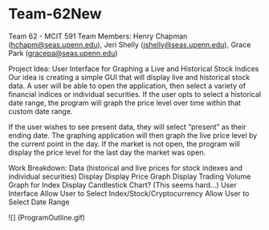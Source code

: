 # Team-62New
Team 62 - MCIT 591
Team Members: Henry Chapman (hchapm@seas.upenn.edu), Jeri Shelly (jshelly@seas.upenn.edu), Grace Park (gracepa@seas.upenn.edu)

Project Idea: User Interface for Graphing a Live and Historical Stock Indices Our idea is creating a simple GUI that will display live and historical stock data. A user will be able to open the application, then select a variety of financial indices or individual securities. If the user opts to select a historical date range, the program will graph the price level over time within that custom date range.

If the user wishes to see present data, they will select “present” as their ending date. The graphing application will then graph the live price level by the current point in the day. If the market is not open, the program will display the price level for the last day the market was open.

Work Breakdown: Data (historical and live prices for stock indexes and individual securities) Display Display Price Graph Display Trading Volume Graph for Index Display Candlestick Chart? (This seems hard…) User Interface Allow User to Select Index/Stock/Cryptocurrency Allow User to Select Date Range

![] (ProgramOutline.gif)
